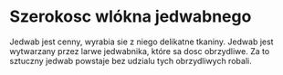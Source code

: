 # Szerokosc wlókna jedwabnego

Jedwab jest cenny, wyrabia sie z niego delikatne tkaniny. Jedwab jest wytwarzany
przez larwe jedwabnika, które sa dosc obrzydliwe. Za to sztuczny jedwab powstaje
bez udzialu tych obrzydliwych robali.
